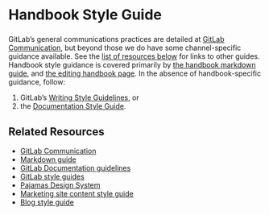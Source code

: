 # Handbook Style Guide

### 
GitLab’s general communications practices are detailed at [GitLab Communication](https://handbook.gitlab.com/handbook/communication/), but beyond those we do have some channel-specific guidance available. See the [list of resources below](https://handbook.gitlab.com/handbook/about/style-guide/#related-resources) for links to other guides.
Handbook style guidance is covered primarily by [the handbook markdown guide](https://handbook.gitlab.com/docs/markdown-guide/), and [the editing handbook page](https://handbook.gitlab.com/handbook/about/editing-handbook/#naming-pages-and-folder-structure).
In the absence of handbook-specific guidance, follow:
1. GitLab’s [Writing Style Guidelines](https://handbook.gitlab.com/handbook/communication/#writing-style-guidelines), or
1. the [Documentation Style Guide](https://docs.gitlab.com/ee/development/documentation/styleguide/).
## **Related Resources**
- [GitLab Communication](https://handbook.gitlab.com/handbook/communication/)
- [Markdown guide](https://handbook.gitlab.com/docs/markdown-guide/)
- [GitLab Documentation guidelines](https://docs.gitlab.com/ee/development/documentation/)
- [GitLab style guides](https://docs.gitlab.com/ee/development/contributing/style_guides.html)
- [Pajamas Design System](https://design.gitlab.com/)
- [Marketing site content style guide](https://handbook.gitlab.com/handbook/marketing/brand-and-product-marketing/brand/content-style-guide/)
- [Blog style guide](https://handbook.gitlab.com/handbook/marketing/brand-and-product-marketing/content/editorial-team/)

